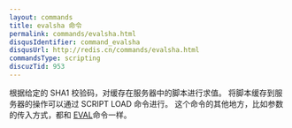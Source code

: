 ```yaml
---
layout: commands
title: evalsha 命令
permalink: commands/evalsha.html
disqusIdentifier: command_evalsha
disqusUrl: http://redis.cn/commands/evalsha.html
commandsType: scripting
discuzTid: 953
---
```


根据给定的 SHA1 校验码，对缓存在服务器中的脚本进行求值。 将脚本缓存到服务器的操作可以通过 SCRIPT LOAD 命令进行。 这个命令的其他地方，比如参数的传入方式，都和 [EVAL](/commands/eval.html)命令一样。